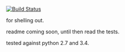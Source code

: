 [![Build Status](https://travis-ci.org/nathants/py-shell.svg?branch=master)](https://travis-ci.org/nathants/py-shell)

for shelling out.

readme coming soon, until then read the tests.

tested against python 2.7 and 3.4.
